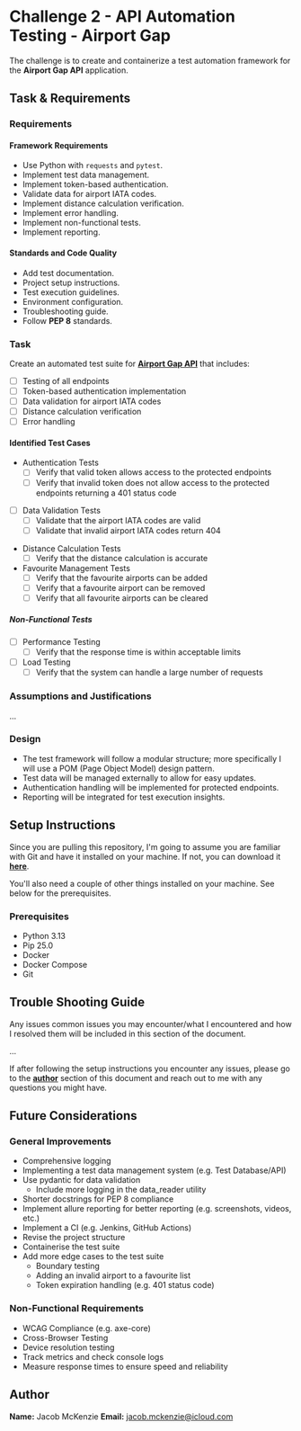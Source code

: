 # **Challenge 2 - API Automation Testing - Airport Gap**  

The challenge is to create and containerize a test automation framework for the **Airport Gap API** application.  

## **Task & Requirements**  

### **Requirements**  

#### **Framework Requirements**  

- Use Python with `requests` and `pytest`.  
- Implement test data management.  
- Implement token-based authentication.  
- Validate data for airport IATA codes.  
- Implement distance calculation verification.  
- Implement error handling.  
- Implement non-functional tests.  
- Implement reporting.  

#### **Standards and Code Quality**

- Add test documentation.
- Project setup instructions.  
- Test execution guidelines.  
- Environment configuration.  
- Troubleshooting guide.  
- Follow **PEP 8** standards.  

### **Task**  

Create an automated test suite for **[Airport Gap API](https://airportgap.com/)** that includes:  

- [ ] Testing of all endpoints  
- [ ] Token-based authentication implementation  
- [ ] Data validation for airport IATA codes  
- [ ] Distance calculation verification  
- [ ] Error handling  

#### **Identified Test Cases**  

- Authentication Tests
  - [ ] Verify that valid token allows access to the protected endpoints
  - [ ] Verify that invalid token does not allow access to the protected endpoints returning a 401 status code
- [ ] Data Validation Tests
  - [ ] Validate that the airport IATA codes are valid
  - [ ] Validate that invalid airport IATA codes return 404
- Distance Calculation Tests
  - [ ] Verify that the distance calculation is accurate
- Favourite Management Tests
  - [ ] Verify that the favourite airports can be added
  - [ ] Verify that a favourite airport can be removed
  - [ ] Verify that all favourite airports can be cleared

##### **Non-Functional Tests**

- [ ] Performance Testing
  - [ ] Verify that the response time is within acceptable limits
- [ ] Load Testing
  - [ ] Verify that the system can handle a large number of requests

### **Assumptions and Justifications**  

...

### **Design**  

- The test framework will follow a modular structure; more specifically I will use a POM (Page Object Model) design pattern.  
- Test data will be managed externally to allow for easy updates.  
- Authentication handling will be implemented for protected endpoints.  
- Reporting will be integrated for test execution insights.  

## **Setup Instructions**  

Since you are pulling this repository, I'm going to assume you are familiar with Git and have it installed on your machine. If not, you can download it **[here](https://git-scm.com/downloads)**.  

You'll also need a couple of other things installed on your machine. See below for the prerequisites.  

### **Prerequisites**  

- Python 3.13  
- Pip 25.0  
- Docker  
- Docker Compose  
- Git  

## **Trouble Shooting Guide**

Any issues common issues you may encounter/what I encountered and how I resolved them will be included in this section of the document.

...

If after following the setup instructions you encounter any issues, please go to the **[author](#author)** section of this document and reach out to me with any questions you might have.

## Future Considerations

### General Improvements

- Comprehensive logging
- Implementing a test data management system (e.g. Test Database/API)
- Use pydantic for data validation
  - Include more logging in the data_reader utility
- Shorter docstrings for PEP 8 compliance
- Implement allure reporting for better reporting (e.g. screenshots, videos, etc.)
- Implement a CI (e.g. Jenkins, GitHub Actions)
- Revise the project structure
- Containerise the test suite
- Add more edge cases to the test suite
  - Boundary testing
  - Adding an invalid airport to a favourite list
  - Token expiration handling (e.g. 401 status code)

### Non-Functional Requirements

- WCAG Compliance (e.g. axe-core)
- Cross-Browser Testing
- Device resolution testing
- Track metrics and check console logs
- Measure response times to ensure speed and reliability

## **Author**  

**Name:** Jacob McKenzie
**Email:** jacob.mckenzie@icloud.com


